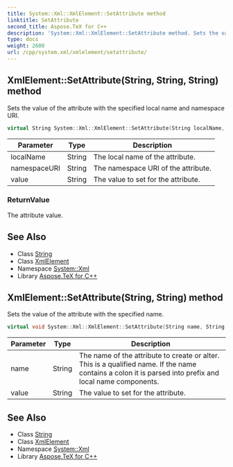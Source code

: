 ```yaml
---
title: System::Xml::XmlElement::SetAttribute method
linktitle: SetAttribute
second_title: Aspose.TeX for C++
description: 'System::Xml::XmlElement::SetAttribute method. Sets the value of the attribute with the specified local name and namespace URI in C++.'
type: docs
weight: 2600
url: /cpp/system.xml/xmlelement/setattribute/
---
```

## XmlElement::SetAttribute(String, String, String) method


Sets the value of the attribute with the specified local name and namespace URI.

```cpp
virtual String System::Xml::XmlElement::SetAttribute(String localName, String namespaceURI, String value)
```


| Parameter | Type | Description |
| --- | --- | --- |
| localName | String | The local name of the attribute. |
| namespaceURI | String | The namespace URI of the attribute. |
| value | String | The value to set for the attribute. |

### ReturnValue

The attribute value.

## See Also

* Class [String](../../../system/string/)
* Class [XmlElement](../)
* Namespace [System::Xml](../../)
* Library [Aspose.TeX for C++](../../../)
## XmlElement::SetAttribute(String, String) method


Sets the value of the attribute with the specified name.

```cpp
virtual void System::Xml::XmlElement::SetAttribute(String name, String value)
```


| Parameter | Type | Description |
| --- | --- | --- |
| name | String | The name of the attribute to create or alter. This is a qualified name. If the name contains a colon it is parsed into prefix and local name components. |
| value | String | The value to set for the attribute. |

## See Also

* Class [String](../../../system/string/)
* Class [XmlElement](../)
* Namespace [System::Xml](../../)
* Library [Aspose.TeX for C++](../../../)
